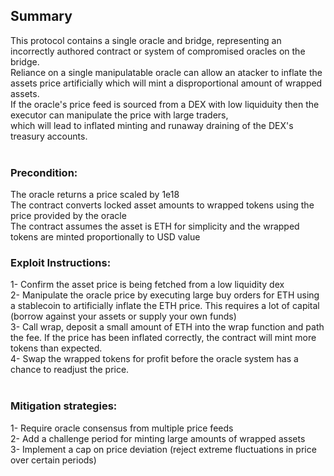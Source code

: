 ## Summary
This protocol contains a single oracle and bridge, representing an incorrectly authored contract or system of compromised oracles on the bridge. </br>
Reliance on a single manipulatable oracle can allow an atacker to inflate the assets price artificially which will mint a disproportional amount of wrapped assets.  </br>
If the oracle's price feed is sourced from a DEX with low liquiduity then the executor can manipulate the price with large traders, </br>
which will lead to inflated minting and runaway draining of the DEX's treasury accounts. </br>
</br>
### Precondition:  </br>
The oracle returns a price scaled by 1e18 </br>
The contract converts locked asset amounts to wrapped tokens using the price provided by the oracle </br>
The contract assumes the asset is ETH for simplicity and the wrapped tokens are minted proportionally to USD value </br>

### Exploit Instructions: </br>
1- Confirm the asset price is being fetched from a low liquidity dex </br>
2- Manipulate the oracle price by executing large buy orders for ETH using a stablecoin to artificially inflate the ETH price. This requires a lot of capital (borrow against your assets or supply  your own funds) </br>
3- Call wrap, deposit a small amount of ETH into the wrap function and path the fee. If the price has been inflated correctly, the contract will mint more tokens than expected. </br>
4- Swap the wrapped tokens for profit before the oracle system has a chance to readjust the price.  </br>
</br>
### Mitigation strategies:</br>
1- Require oracle consensus from multiple price feeds</br>
2- Add a challenge period for minting large amounts of wrapped assets</br>
3- Implement a cap on price deviation (reject extreme fluctuations in price over certain periods)</br>
</br>
